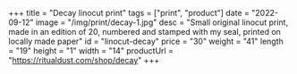 +++
title = "Decay linocut print"
tags = ["print", "product"]
date = "2022-09-12"
image = "/img/print/decay-1.jpg"
desc = "Small original linocut print, made in an edition of 20, numbered and stamped with my seal, printed on locally made paper"
id = "linocut-decay"
price = "30"
weight = "41"
length = "19"
height = "1"
width = "14"
productUrl = "https://ritualdust.com/shop/decay"
+++
